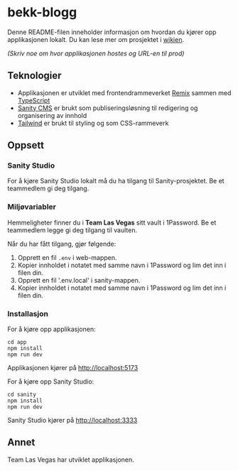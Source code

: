 # bekk-blogg

Denne README-filen inneholder informasjon om hvordan du kjører opp applikasjonen lokalt. Du kan lese mer om prosjektet i [wikien](https://github.com/bekk/bekk-blogg/wiki).

_(Skriv noe om hvor applikasjonen hostes og URL-en til prod)_

## Teknologier

- Applikasjonen er utviklet med frontendrammeverket [Remix](https://remix.run/) sammen med [TypeScript](https://www.typescriptlang.org/)
- [Sanity CMS](https://www.sanity.io/) er brukt som publiseringsløsning til redigering og organisering av innhold
- [Tailwind](https://tailwindcss.com/) er brukt til styling og som CSS-rammeverk

## Oppsett

### Sanity Studio

For å kjøre Sanity Studio lokalt må du ha tilgang til Sanity-prosjektet. Be et teammedlem gi deg tilgang.

### Miljøvariabler

Hemmeligheter finner du i **Team Las Vegas** sitt vault i 1Password. Be et teammedlem legge gi deg tilgang til vaulten.

Når du har fått tilgang, gjør følgende:

1. Opprett en fil `.env` i web-mappen.
2. Kopier innholdet i notatet med samme navn i 1Password og lim det inn i filen din.
3. Opprett en fil '.env.local' i sanity-mappen.
4. Kopier innholdet i notatet med samme navn i 1Password og lim det inn i filen din.

### Installasjon

For å kjøre opp applikasjonen:

```
cd app
npm install
npm run dev
```

Applikasjonen kjører på [http://localhost:5173](http://localhost:5173)

For å kjøre opp Sanity Studio:

```
cd sanity
npm install
npm run dev
```

Sanity Studio kjører på [http://localhost:3333](http://localhost:3333)

## Annet

Team Las Vegas har utviklet applikasjonen.
